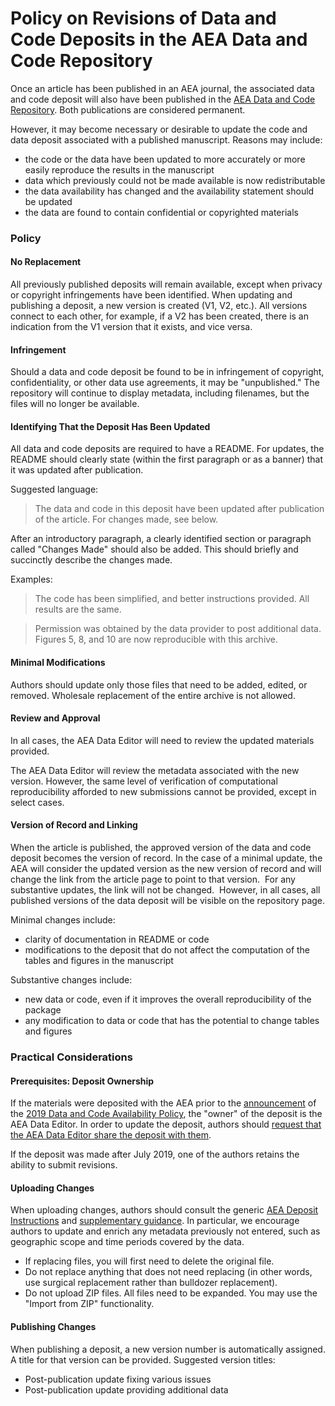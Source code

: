 
Policy on Revisions of Data and Code Deposits in the AEA Data and Code Repository
=================================================================================

Once an article has been published in an AEA journal, the associated
data and code deposit will also have been published in the [AEA Data and
Code
Repository](https://www.openicpsr.org/openicpsr/search/aea/studies).
Both publications are considered permanent.

However, it may become necessary or desirable to update the code and
data deposit associated with a published manuscript. Reasons may
include:

-   the code or the data have been updated to more accurately or more
    easily reproduce the results in the manuscript
-   data which previously could not be made available is now
    redistributable
-   the data availability has changed and the availability statement
    should be updated
-   the data are found to contain confidential or copyrighted materials

### Policy

#### No Replacement

All previously published deposits will remain available, except when
privacy or copyright infringements have been identified. When updating
and publishing a deposit, a new version is created (V1, V2, etc.). All
versions connect to each other, for example, if a V2 has been created,
there is an indication from the V1 version that it exists, and vice
versa.

#### Infringement

Should a data and code deposit be found to be in infringement of
copyright, confidentiality, or other data use agreements, it may be
\"unpublished.\" The repository will continue to display metadata,
including filenames, but the files will no longer be available.

#### Identifying That the Deposit Has Been Updated

All data and code deposits are required to have a README. For updates,
the README should clearly state (within the first paragraph or as a
banner) that it was updated after publication.

Suggested language:

> The data and code in this deposit have been updated after publication of
the article. For changes made, see below.

After an introductory paragraph, a clearly identified section or
paragraph called "Changes Made" should also be added. This should
briefly and succinctly describe the changes made.

Examples:

> The code has been simplified, and better instructions provided. All
results are the same.

> Permission was obtained by the data provider to post additional data.
Figures 5, 8, and 10 are now reproducible with this archive.

#### Minimal Modifications

Authors should update only those files that need to be added, edited, or
removed. Wholesale replacement of the entire archive is not allowed.

#### Review and Approval

In all cases, the AEA Data Editor will need to review the updated
materials provided.

The AEA Data Editor will review the metadata associated with the new
version. However, the same level of verification of computational
reproducibility afforded to new submissions cannot be provided, except
in select cases.

#### Version of Record and Linking

When the article is published, the approved version of the data and code
deposit becomes the version of record. In the case of a minimal update,
the AEA will consider the updated version as the new version of record
and will change the link from the article page to point to that
version.  For any substantive updates, the link will not be changed. 
However, in all cases, all published versions of the data deposit will
be visible on the repository page.

Minimal changes include:

-   clarity of documentation in README or code
-   ­modifications to the deposit that do not affect the computation of
    the tables and figures in the manuscript

Substantive changes include:

-   new data or code, even if it improves the overall reproducibility of
    the package
-   any modification to data or code that has the potential to change
    tables and figures

### Practical Considerations

#### Prerequisites: Deposit Ownership

If the materials were deposited with the AEA prior to the
[announcement](https://www.aeaweb.org/news/member-announcements-july-16-2019)
of the [2019 Data and Code Availability Policy](https://www.aeaweb.org/journals/data/archive/2019.07),
the \"owner\" of the deposit is the AEA Data Editor. In order to update
the deposit, authors should [request that the AEA Data Editor share the
deposit with
them](mailto:dataeditor@aeapubs.org?subject=Request%20for%20access%20to%20prior%20deposit).

If the deposit was made after July 2019, one of the authors retains the
ability to submit revisions.

#### Uploading Changes

When uploading changes, authors should consult the generic [AEA Deposit
Instructions](https://www.openicpsr.org/openicpsr/aea/deposit-instructions)
and [supplementary
guidance](https://aeadataeditor.github.io/aea-de-guidance/data-deposit-aea.html).
In particular, we encourage authors to update and enrich any metadata
previously not entered, such as geographic scope and time periods
covered by the data.

-   If replacing files, you will first need to delete the original file.
-   Do not replace anything that does not need replacing (in other
    words, use surgical replacement rather than bulldozer replacement).
-   Do not upload ZIP files. All files need to be expanded. You may use
    the \"Import from ZIP\" functionality.

#### Publishing Changes

When publishing a deposit, a new version number is automatically
assigned. A title for that version can be provided. Suggested version
titles:

-   Post-publication update fixing various issues
-   Post-publication update providing additional data

